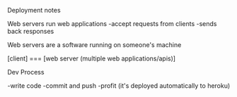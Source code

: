Deployment notes

Web servers run web applications
-accept requests from clients
-sends back responses

Web servers are a software running on someone's machine

[client] === [web server (multiple web applications/apis)]

Dev Process

-write code
-commit and push
-profit (it's deployed automatically to heroku)